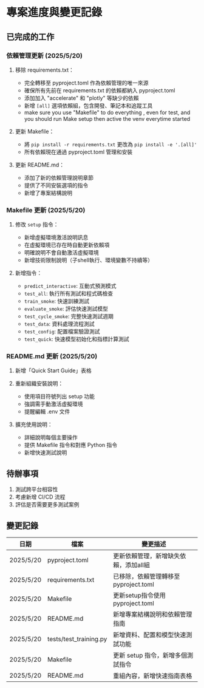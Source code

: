 # 專案進度與變更記錄

## 已完成的工作

### 依賴管理更新 (2025/5/20)
1. 移除 requirements.txt：
   - 完全轉移至 pyproject.toml 作為依賴管理的唯一來源
   - 確保所有先前在 requirements.txt 的依賴都納入 pyproject.toml
   - 添加加入 "accelerate" 和 "plotly" 等缺少的依賴
   - 新增 `[all]` 選項依賴組，包含開發、筆記本和追蹤工具
   - make sure you use "Makefile" to do everything , even for test, and you should run Make setup then active the venv everytime started

2. 更新 Makefile：
   - 將 `pip install -r requirements.txt` 更改為 `pip install -e '.[all]'`
   - 所有依賴現在通過 pyproject.toml 管理和安裝
   
3. 更新 README.md：
   - 添加了新的依賴管理說明章節
   - 提供了不同安裝選項的指令
   - 新增了專案結構說明

### Makefile 更新 (2025/5/20)
1. 修改 `setup` 指令：
   - 新增虛擬環境激活說明訊息
   - 在虛擬環境已存在時自動更新依賴項
   - 明確說明不會自動激活虛擬環境
   - 新增技術限制說明（子shell執行、環境變數不持續等）

2. 新增指令：
   - `predict_interactive`: 互動式預測模式
   - `test_all`: 執行所有測試和程式碼檢查
   - `train_smoke`: 快速訓練測試
   - `evaluate_smoke`: 評估快速測試模型
   - `test_cycle_smoke`: 完整快速測試週期
   - `test_data`: 資料處理流程測試
   - `test_config`: 配置檔案驗證測試
   - `test_quick`: 快速模型初始化和指標計算測試

### README.md 更新 (2025/5/20)
1. 新增「Quick Start Guide」表格
2. 重新組織安裝說明：
   - 使用項目符號列出 setup 功能
   - 強調需手動激活虛擬環境
   - 提醒編輯 .env 文件

3. 擴充使用說明：
   - 詳細說明每個主要操作
   - 提供 Makefile 指令和對應 Python 指令
   - 新增快速測試說明

## 待辦事項

1. 測試跨平台相容性
2. 考慮新增 CI/CD 流程
3. 評估是否需要更多測試案例

## 變更記錄

| 日期       | 檔案               | 變更描述                          |
|------------|-------------------|-----------------------------------|
| 2025/5/20 | pyproject.toml    | 更新依賴管理，新增缺失依賴，添加all組 |
| 2025/5/20 | requirements.txt  | 已移除，依賴管理轉移至pyproject.toml |
| 2025/5/20 | Makefile          | 更新setup指令使用pyproject.toml |
| 2025/5/20 | README.md         | 新增專案結構說明和依賴管理指南 |
| 2025/5/20 | tests/test_training.py | 新增資料、配置和模型快速測試功能  |
| 2025/5/20 | Makefile          | 更新 setup 指令，新增多個測試指令 |
| 2025/5/20 | README.md         | 重組內容，新增快速指南表格        |

